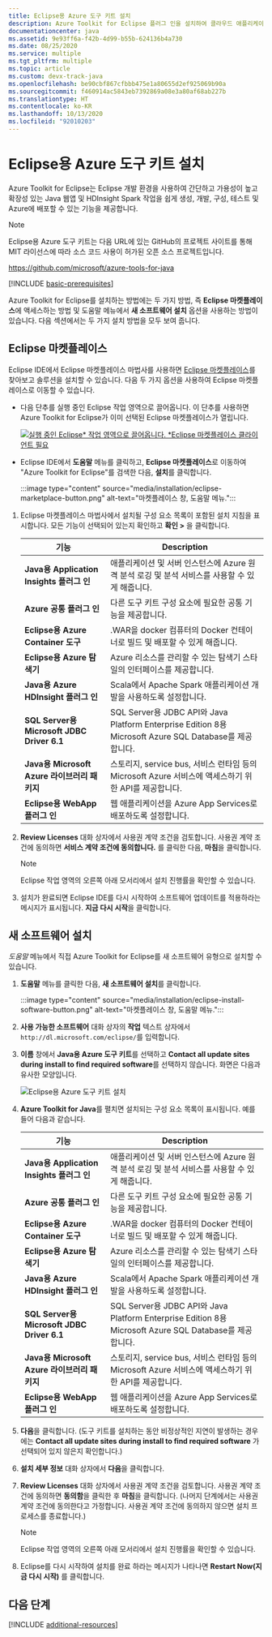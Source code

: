 ```yaml
---
title: Eclipse용 Azure 도구 키트 설치
description: Azure Toolkit for Eclipse 플러그 인을 설치하여 클라우드 애플리케이션을 만들어 Azure에 배포하는 방법에 대해 알아봅니다.
documentationcenter: java
ms.assetid: 9e93ff6a-f42b-4d99-b55b-624136b4a730
ms.date: 08/25/2020
ms.service: multiple
ms.tgt_pltfrm: multiple
ms.topic: article
ms.custom: devx-track-java
ms.openlocfilehash: be90cbf867cfbbb475e1a80655d2ef925069b90a
ms.sourcegitcommit: f460914ac5843eb7392869a08e3a80af68ab227b
ms.translationtype: HT
ms.contentlocale: ko-KR
ms.lasthandoff: 10/13/2020
ms.locfileid: "92010203"
---
```

# <a name="installing-the-azure-toolkit-for-eclipse"></a>Eclipse용 Azure 도구 키트 설치

Azure Toolkit for Eclipse는 Eclipse 개발 환경을 사용하여 간단하고 가용성이 높고 확장성 있는 Java 웹앱 및 HDInsight Spark 작업을 쉽게 생성, 개발, 구성, 테스트 및 Azure에 배포할 수 있는 기능을 제공합니다.

> [!NOTE] 
> 
> Eclipse용 Azure 도구 키트는 다음 URL에 있는 GitHub의 프로젝트 사이트를 통해 MIT 라이선스에 따라 소스 코드 사용이 허가된 오픈 소스 프로젝트입니다. 
> 
> <https://github.com/microsoft/azure-tools-for-java> 
> 

[!INCLUDE [basic-prerequisites](includes/basic-prerequisites.md)]

Azure Toolkit for Eclipse를 설치하는 방법에는 두 가지 방법, 즉 **Eclipse 마켓플레이스**에 액세스하는 방법 및 도움말 메뉴에서 **새 소프트웨어 설치** 옵션을 사용하는 방법이 있습니다. 다음 섹션에서는 두 가지 설치 방법을 모두 보여 줍니다.

## <a name="eclipse-marketplace"></a>Eclipse 마켓플레이스

Eclipse IDE에서 Eclipse 마켓플레이스 마법사를 사용하면 [Eclipse 마켓플레이스](https://marketplace.eclipse.org/)를 찾아보고 솔루션을 설치할 수 있습니다. 다음 두 가지 옵션을 사용하여 Eclipse 마켓플레이스로 이동할 수 있습니다.

   * 다음 단추를 실행 중인 Eclipse 작업 영역으로 끌어옵니다. 이 단추를 사용하면 Azure Toolkit for Eclipse가 이미 선택된 Eclipse 마켓플레이스가 열립니다.

      [![실행 중인 Eclipse* 작업 영역으로 끌어옵니다. *Eclipse 마켓플레이스 클라이언트 필요](https://marketplace.eclipse.org/sites/all/themes/solstice/public/images/marketplace/btn-install.png)](http://marketplace.eclipse.org/marketplace-client-intro?mpc_install=1919278 "실행 중인 Eclipse* 작업 영역으로 끌어옵니다. *Eclipse 마켓플레이스 클라이언트 필요")

   * Eclipse IDE에서 **도움말** 메뉴를 클릭하고, **Eclipse 마켓플레이스**로 이동하여 "Azure Toolkit for Eclipse"를 검색한 다음, **설치**를 클릭합니다.

      :::image type="content" source="media/installation/eclipse-marketplace-button.png" alt-text="마켓플레이스 창, 도움말 메뉴."::: 

1. Eclipse 마켓플레이스 마법사에서 설치될 구성 요소 목록이 포함된 설치 지침을 표시합니다. 모든 기능이 선택되어 있는지 확인하고 **확인 >** 을 클릭합니다.

   | 기능 | Description | 
   |---|---| 
   | **Java용 Application Insights 플러그 인** | 애플리케이션 및 서버 인스턴스에 Azure 원격 분석 로깅 및 분석 서비스를 사용할 수 있게 해줍니다. | 
   | **Azure 공통 플러그 인** | 다른 도구 키트 구성 요소에 필요한 공통 기능을 제공합니다. | 
   | **Eclipse용 Azure Container 도구** | .WAR을 docker 컴퓨터의 Docker 컨테이너로 빌드 및 배포할 수 있게 해줍니다. |
   | **Eclipse용 Azure 탐색기** | Azure 리소스를 관리할 수 있는 탐색기 스타일의 인터페이스를 제공합니다. | 
   | **Java용 Azure HDInsight 플러그 인** | Scala에서 Apache Spark 애플리케이션 개발을 사용하도록 설정합니다. |
   | **SQL Server용 Microsoft JDBC Driver 6.1** | SQL Server용 JDBC API와 Java Platform Enterprise Edition 8용 Microsoft Azure SQL Database를 제공합니다. | 
   | **Java용 Microsoft Azure 라이브러리 패키지** | 스토리지, service bus, 서비스 런타임 등의 Microsoft Azure 서비스에 액세스하기 위한 API를 제공합니다. | 
   | **Eclipse용 WebApp 플러그 인** | 웹 애플리케이션을 Azure App Services로 배포하도록 설정합니다. | 

1. **Review Licenses** 대화 상자에서 사용권 계약 조건을 검토합니다. 사용권 계약 조건에 동의하면 **서비스 계약 조건에 동의합니다.** 를 클릭한 다음, **마침**을 클릭합니다. 

   > [!NOTE]
   > Eclipse 작업 영역의 오른쪽 아래 모서리에서 설치 진행률을 확인할 수 있습니다.

4. 설치가 완료되면 Eclipse IDE를 다시 시작하여 소프트웨어 업데이트를 적용하라는 메시지가 표시됩니다. **지금 다시 시작**을 클릭합니다.

## <a name="install-new-software"></a>새 소프트웨어 설치

*도움말* 메뉴에서 직접 Azure Toolkit for Eclipse를 새 소프트웨어 유형으로 설치할 수 있습니다.

1. **도움말** 메뉴를 클릭한 다음, **새 소프트웨어 설치**를 클릭합니다.

   :::image type="content" source="media/installation/eclipse-install-software-button.png" alt-text="마켓플레이스 창, 도움말 메뉴."::: 

1. **사용 가능한 소프트웨어** 대화 상자의 **작업** 텍스트 상자에서 `http://dl.microsoft.com/eclipse/`를 입력합니다.

1. **이름** 창에서 **Java용 Azure 도구 키트**를 선택하고 **Contact all update sites during install to find required software**를 선택하지 않습니다. 화면은 다음과 유사한 모양입니다.

   ![Eclipse용 Azure 도구 키트 설치][02]

1. **Azure Toolkit for Java**를 펼치면 설치되는 구성 요소 목록이 표시됩니다. 예를 들어 다음과 같습니다.

   | 기능 | Description | 
   |---|---| 
   | **Java용 Application Insights 플러그 인** | 애플리케이션 및 서버 인스턴스에 Azure 원격 분석 로깅 및 분석 서비스를 사용할 수 있게 해줍니다. | 
   | **Azure 공통 플러그 인** | 다른 도구 키트 구성 요소에 필요한 공통 기능을 제공합니다. | 
   | **Eclipse용 Azure Container 도구** | .WAR을 docker 컴퓨터의 Docker 컨테이너로 빌드 및 배포할 수 있게 해줍니다. |
   | **Eclipse용 Azure 탐색기** | Azure 리소스를 관리할 수 있는 탐색기 스타일의 인터페이스를 제공합니다. | 
   | **Java용 Azure HDInsight 플러그 인** | Scala에서 Apache Spark 애플리케이션 개발을 사용하도록 설정합니다. |
   | **SQL Server용 Microsoft JDBC Driver 6.1** | SQL Server용 JDBC API와 Java Platform Enterprise Edition 8용 Microsoft Azure SQL Database를 제공합니다. | 
   | **Java용 Microsoft Azure 라이브러리 패키지** | 스토리지, service bus, 서비스 런타임 등의 Microsoft Azure 서비스에 액세스하기 위한 API를 제공합니다. | 
   | **Eclipse용 WebApp 플러그 인** | 웹 애플리케이션을 Azure App Services로 배포하도록 설정합니다. | 

1. **다음**을 클릭합니다. (도구 키트를 설치하는 동안 비정상적인 지연이 발생하는 경우에는 **Contact all update sites during install to find required software** 가 선택되어 있지 않은지 확인합니다.)

1. **설치 세부 정보** 대화 상자에서 **다음**을 클릭합니다.

1. **Review Licenses** 대화 상자에서 사용권 계약 조건을 검토합니다. 사용권 계약 조건에 동의하면 **동의함**을 클릭한 후 **마침**을 클릭합니다. (나머지 단계에서는 사용권 계약 조건에 동의한다고 가정합니다. 사용권 계약 조건에 동의하지 않으면 설치 프로세스를 종료합니다.)

   > [!NOTE]
   > Eclipse 작업 영역의 오른쪽 아래 모서리에서 설치 진행률을 확인할 수 있습니다.

1. Eclipse를 다시 시작하여 설치를 완료 하라는 메시지가 나타나면 **Restart Now(지금 다시 시작)** 를 클릭합니다.

## <a name="next-steps"></a>다음 단계

[!INCLUDE [additional-resources](includes/additional-resources.md)]

<!-- URL List -->

<!-- Legacy MSDN URL = https://msdn.microsoft.com/library/azure/hh690946.aspx -->

<!-- IMG List -->
[02]: media/installation/eclipse-installation-02.png
